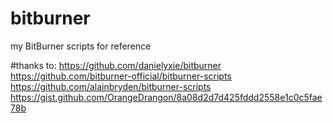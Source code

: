 # bitburner
my BitBurner scripts for reference

#thanks to:
https://github.com/danielyxie/bitburner
https://github.com/bitburner-official/bitburner-scripts
https://github.com/alainbryden/bitburner-scripts
https://gist.github.com/OrangeDrangon/8a08d2d7d425fddd2558e1c0c5fae78b

